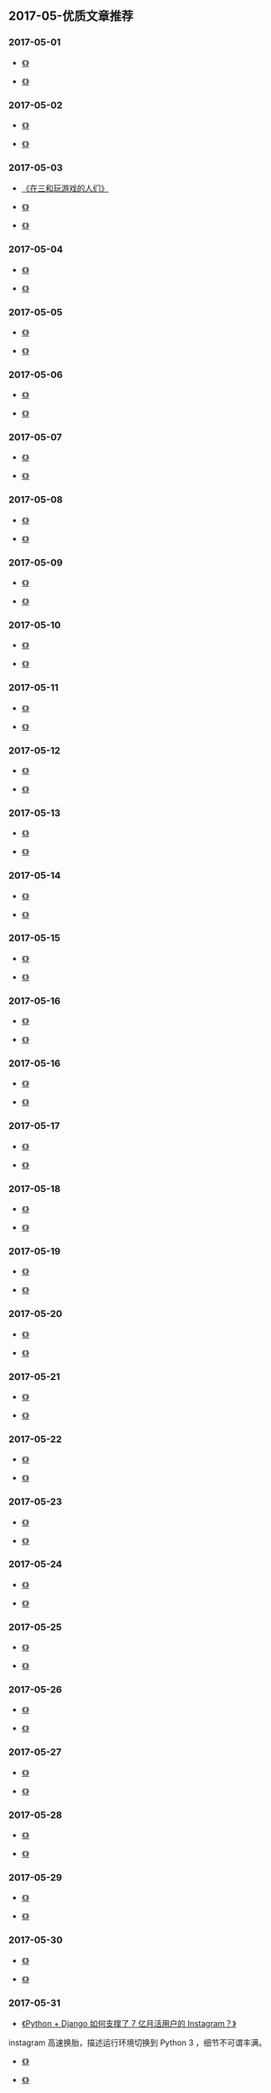

## 2017-05-优质文章推荐


### 2017-05-01

- [《》]()

- [《》]()


### 2017-05-02

- [《》]()

- [《》]()

### 2017-05-03

- [《在三和玩游戏的人们》](http://www.chuapp.com/?c=Article&a=index&id=282974)

- [《》]()

- [《》]()


### 2017-05-04

- [《》]()

- [《》]()


### 2017-05-05

- [《》]()

- [《》]()


### 2017-05-06

- [《》]()

- [《》]()



### 2017-05-07

- [《》]()

- [《》]()


### 2017-05-08

- [《》]()

- [《》]()


### 2017-05-09

- [《》]()

- [《》]()



### 2017-05-10

- [《》]()

- [《》]()


### 2017-05-11

- [《》]()

- [《》]()


### 2017-05-12

- [《》]()

- [《》]()


### 2017-05-13

- [《》]()

- [《》]()

### 2017-05-14

- [《》]()

- [《》]()


### 2017-05-15

- [《》]()

- [《》]()


### 2017-05-16

- [《》]()

- [《》]()



### 2017-05-16

- [《》]()

- [《》]()


### 2017-05-17

- [《》]()

- [《》]()


### 2017-05-18

- [《》]()

- [《》]()

### 2017-05-19

- [《》]()

- [《》]()

### 2017-05-20

- [《》]()

- [《》]()


### 2017-05-21

- [《》]()

- [《》]()


### 2017-05-22

- [《》]()

- [《》]()


### 2017-05-23

- [《》]()

- [《》]()


### 2017-05-24

- [《》]()

- [《》]()


### 2017-05-25

- [《》]()

- [《》]()


### 2017-05-26

- [《》]()

- [《》]()


### 2017-05-27

- [《》]()

- [《》]()


### 2017-05-28

- [《》]()

- [《》]()


### 2017-05-29

- [《》]()

- [《》]()


### 2017-05-30

- [《》]()

- [《》]()


### 2017-05-31

- [《Python + Django 如何支撑了 7 亿月活用户的 Instagram？》](http://python.jobbole.com/87814/)

instagram 高速换胎，描述运行环境切换到 Python 3 ，细节不可谓丰满。

- [《》]()

- [《》]()







